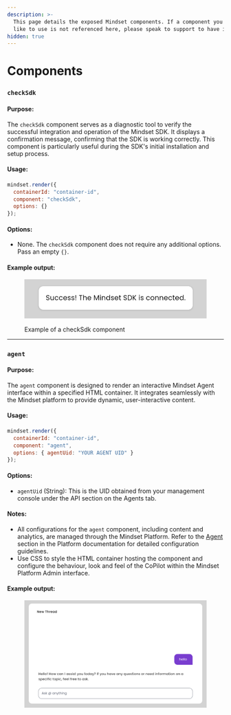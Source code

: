 ```yaml
---
description: >-
  This page details the exposed Mindset components. If a component you would
  like to use is not referenced here, please speak to support to have it added.
hidden: true
---
```


# Components

### `checkSdk`

#### **Purpose:**&#x20;

The `checkSdk` component serves as a diagnostic tool to verify the successful integration and operation of the Mindset SDK. It displays a confirmation message, confirming that the SDK is working correctly. This component is particularly useful during the SDK's initial installation and setup process.

#### **Usage:**&#x20;

```javascript
mindset.render({
  containerId: "container-id",
  component: "checkSdk",
  options: {}
});
```

#### **Options:**&#x20;

* None. The `checkSdk` component does not require any additional options. Pass an empty `{}`.

#### **Example output:**

<figure><img src="../../.gitbook/assets/image (4).png" alt=""><figcaption><p>Example of a checkSdk component</p></figcaption></figure>

***

### `agent`

#### **Purpose:**&#x20;

The `agent` component is designed to render an interactive Mindset Agent interface within a specified HTML container. It integrates seamlessly with the Mindset platform to provide dynamic, user-interactive content.

#### **Usage:**

```javascript
mindset.render({
  containerId: "container-id",
  component: "agent",
  options: { agentUid: "YOUR AGENT UID" }
});
```

#### **Options:**

* `agentUid` (String): This is the UID obtained from your management console under the API section on the Agents tab.

#### **Notes:**

* All configurations for the `agent` component, including content and analytics, are managed through the Mindset Platform. Refer to the [Agent](../../platform/features/agents/) section in the Platform documentation for detailed configuration guidelines.
* Use CSS to style the HTML container hosting the component and configure the behaviour, look and feel of the CoPilot within the Mindset Platform Admin interface.

#### **Example output:**

<figure><img src="../../.gitbook/assets/image (10).png" alt=""><figcaption></figcaption></figure>
